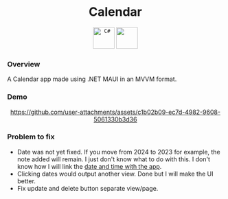 <div align="center">

# Calendar
  
</div>

<div align="center">
	<code><img width="50" src="https://user-images.githubusercontent.com/25181517/121405384-444d7300-c95d-11eb-959f-913020d3bf90.png" alt="C#" title="C#"/></code>
  <code><img width=50 src=https://github.com/user-attachments/assets/c3760a22-1c75-440c-bf23-8eff5c7c1fa1 /></code>

</div>

### Overview

A Calendar app made using .NET MAUI in an MVVM format.



### Demo

<div align="center">
  



https://github.com/user-attachments/assets/c1b02b09-ec7d-4982-9608-5061330b3d36




</div>


### Problem to fix


* Date was not yet fixed. If you move from 2024 to 2023 for example, the note added will remain. I just don't know what to do with this. I don't know how I will link the [date and time with the app](https://learn.microsoft.com/en-us/dotnet/maui/user-interface/controls/datepicker?view=net-maui-8.0).
* Clicking dates would output another view. Done but I will make the UI better.
* Fix update and delete button separate view/page.




  
